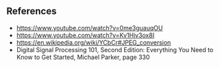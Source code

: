 ## References

- https://www.youtube.com/watch?v=0me3guauqOU
- https://www.youtube.com/watch?v=Kv1Hiv3ox8I
- https://en.wikipedia.org/wiki/YCbCr#JPEG_conversion
- Digital Signal Processing 101, Second Edition: Everything You Need to Know to Get Started, Michael Parker, page 330